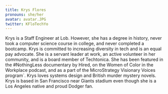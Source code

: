 ```yaml
---
title: Krys Flores
pronouns: she/her
avatar: avatar.JPG
twitter: KFloTechYo
---
```


Krys is a Staff Engineer at Lob. However, she has a degree in history, never took a computer science course in college, and never completed a bootcamp. Krys is committed to increasing diversity in tech and is an equal pay advocate. She is a servant leader at work, an active volunteer in her community, and is a board member of Techtonica. She has been featured in the #NothingLess documentary by Hired, on the Women of Color in the Workplace podcast, and as a part of the MicroStrategy Visionary Voices program`. Krys loves systems design and British murder mystery novels. Krys is based in San Francisco near Giants stadium even though she is a Los Angeles native and proud Dodger fan.

